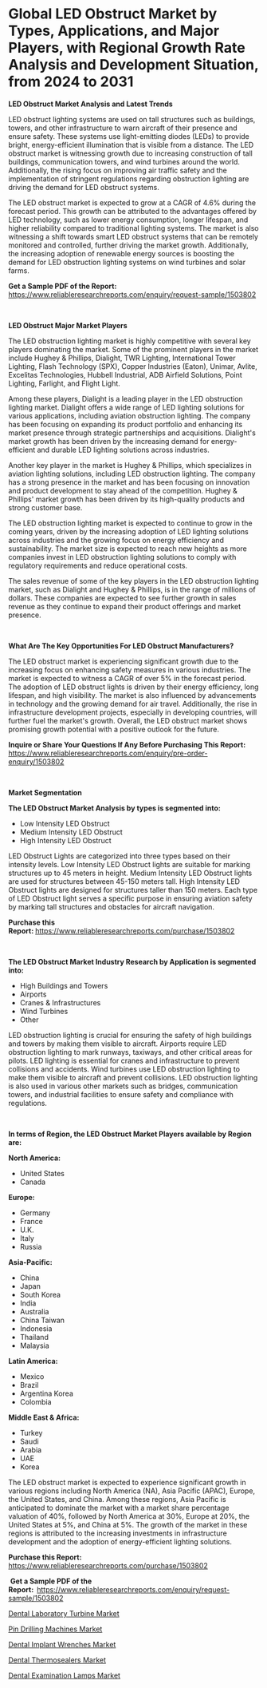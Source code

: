 <p><h1>Global LED Obstruct Market by Types, Applications, and Major Players, with Regional Growth Rate Analysis and Development Situation, from 2024 to 2031</h1></p><p><strong>LED Obstruct Market Analysis and Latest Trends</strong></p>
<p><p>LED obstruct lighting systems are used on tall structures such as buildings, towers, and other infrastructure to warn aircraft of their presence and ensure safety. These systems use light-emitting diodes (LEDs) to provide bright, energy-efficient illumination that is visible from a distance. The LED obstruct market is witnessing growth due to increasing construction of tall buildings, communication towers, and wind turbines around the world. Additionally, the rising focus on improving air traffic safety and the implementation of stringent regulations regarding obstruction lighting are driving the demand for LED obstruct systems.</p><p>The LED obstruct market is expected to grow at a CAGR of 4.6% during the forecast period. This growth can be attributed to the advantages offered by LED technology, such as lower energy consumption, longer lifespan, and higher reliability compared to traditional lighting systems. The market is also witnessing a shift towards smart LED obstruct systems that can be remotely monitored and controlled, further driving the market growth. Additionally, the increasing adoption of renewable energy sources is boosting the demand for LED obstruction lighting systems on wind turbines and solar farms.</p></p>
<p><strong>Get a Sample PDF of the Report:&nbsp;</strong> <a href="https://www.reliableresearchreports.com/enquiry/request-sample/1503802">https://www.reliableresearchreports.com/enquiry/request-sample/1503802</a></p>
<p>&nbsp;</p>
<p><strong>LED Obstruct Major Market Players</strong></p>
<p><p>The LED obstruction lighting market is highly competitive with several key players dominating the market. Some of the prominent players in the market include Hughey & Phillips, Dialight, TWR Lighting, International Tower Lighting, Flash Technology (SPX), Copper Industries (Eaton), Unimar, Avlite, Excelitas Technologies, Hubbell Industrial, ADB Airfield Solutions, Point Lighting, Farlight, and Flight Light.</p><p>Among these players, Dialight is a leading player in the LED obstruction lighting market. Dialight offers a wide range of LED lighting solutions for various applications, including aviation obstruction lighting. The company has been focusing on expanding its product portfolio and enhancing its market presence through strategic partnerships and acquisitions. Dialight's market growth has been driven by the increasing demand for energy-efficient and durable LED lighting solutions across industries.</p><p>Another key player in the market is Hughey & Phillips, which specializes in aviation lighting solutions, including LED obstruction lighting. The company has a strong presence in the market and has been focusing on innovation and product development to stay ahead of the competition. Hughey & Phillips' market growth has been driven by its high-quality products and strong customer base.</p><p>The LED obstruction lighting market is expected to continue to grow in the coming years, driven by the increasing adoption of LED lighting solutions across industries and the growing focus on energy efficiency and sustainability. The market size is expected to reach new heights as more companies invest in LED obstruction lighting solutions to comply with regulatory requirements and reduce operational costs.</p><p>The sales revenue of some of the key players in the LED obstruction lighting market, such as Dialight and Hughey & Phillips, is in the range of millions of dollars. These companies are expected to see further growth in sales revenue as they continue to expand their product offerings and market presence.</p></p>
<p>&nbsp;</p>
<p><strong>What Are The Key Opportunities For LED Obstruct Manufacturers?</strong></p>
<p><p>The LED obstruct market is experiencing significant growth due to the increasing focus on enhancing safety measures in various industries. The market is expected to witness a CAGR of over 5% in the forecast period. The adoption of LED obstruct lights is driven by their energy efficiency, long lifespan, and high visibility. The market is also influenced by advancements in technology and the growing demand for air travel. Additionally, the rise in infrastructure development projects, especially in developing countries, will further fuel the market's growth. Overall, the LED obstruct market shows promising growth potential with a positive outlook for the future.</p></p>
<p><strong>Inquire or Share Your Questions If Any Before Purchasing This Report:</strong> <a href="https://www.reliableresearchreports.com/enquiry/pre-order-enquiry/1503802">https://www.reliableresearchreports.com/enquiry/pre-order-enquiry/1503802</a></p>
<p>&nbsp;</p>
<p><strong>Market Segmentation</strong></p>
<p><strong>The LED Obstruct Market Analysis by types is segmented into:</strong></p>
<p><ul><li>Low Intensity LED Obstruct</li><li>Medium Intensity LED Obstruct</li><li>High Intensity LED Obstruct</li></ul></p>
<p><p>LED Obstruct Lights are categorized into three types based on their intensity levels. Low Intensity LED Obstruct lights are suitable for marking structures up to 45 meters in height. Medium Intensity LED Obstruct lights are used for structures between 45-150 meters tall. High Intensity LED Obstruct lights are designed for structures taller than 150 meters. Each type of LED Obstruct light serves a specific purpose in ensuring aviation safety by marking tall structures and obstacles for aircraft navigation.</p></p>
<p><strong>Purchase this Report:&nbsp;</strong><a href="https://www.reliableresearchreports.com/purchase/1503802">https://www.reliableresearchreports.com/purchase/1503802</a></p>
<p>&nbsp;</p>
<p><strong>The LED Obstruct Market Industry Research by Application is segmented into:</strong></p>
<p><ul><li>High Buildings and Towers</li><li>Airports</li><li>Cranes & Infrastructures</li><li>Wind Turbines</li><li>Other</li></ul></p>
<p><p>LED obstruction lighting is crucial for ensuring the safety of high buildings and towers by making them visible to aircraft. Airports require LED obstruction lighting to mark runways, taxiways, and other critical areas for pilots. LED lighting is essential for cranes and infrastructure to prevent collisions and accidents. Wind turbines use LED obstruction lighting to make them visible to aircraft and prevent collisions. LED obstruction lighting is also used in various other markets such as bridges, communication towers, and industrial facilities to ensure safety and compliance with regulations.</p></p>
<p>&nbsp;</p>
<p><strong>In terms of Region, the LED Obstruct Market Players available by Region are:</strong></p>
<p>
    <p> <strong> North America: </strong>
        <ul>
            <li>United States</li>
            <li>Canada</li>
        </ul>
        </p> 
    <p> <strong> Europe: </strong>
        <ul>
            <li>Germany</li>
            <li>France</li>
            <li>U.K.</li>
            <li>Italy</li>
            <li>Russia</li>
        </ul>
        </p> 
    <p> <strong> Asia-Pacific: </strong>
        <ul>
            <li>China</li>
            <li>Japan</li>
            <li>South Korea</li>
            <li>India</li>
            <li>Australia</li>
            <li>China Taiwan</li>
            <li>Indonesia</li>
            <li>Thailand</li>
            <li>Malaysia</li>
        </ul>
        </p> 
    <p> <strong> Latin America: </strong>
        <ul>
            <li>Mexico</li>
            <li>Brazil</li>
            <li>Argentina Korea</li>
            <li>Colombia</li>
        </ul>
        </p> 
    <p> <strong> Middle East & Africa: </strong>
        <ul>
            <li>Turkey</li>
            <li>Saudi</li>
            <li>Arabia</li>
            <li>UAE</li>
            <li>Korea</li>
        </ul>
    </p>
    </p>
<p><p>The LED obstruct market is expected to experience significant growth in various regions including North America (NA), Asia Pacific (APAC), Europe, the United States, and China. Among these regions, Asia Pacific is anticipated to dominate the market with a market share percentage valuation of 40%, followed by North America at 30%, Europe at 20%, the United States at 5%, and China at 5%. The growth of the market in these regions is attributed to the increasing investments in infrastructure development and the adoption of energy-efficient lighting solutions.</p></p>
<p><strong>Purchase this Report: </strong><a href="https://www.reliableresearchreports.com/purchase/1503802">https://www.reliableresearchreports.com/purchase/1503802</a></p>
<p>&nbsp;<strong>Get a Sample PDF of the Report:&nbsp;&nbsp;</strong><a href="https://www.reliableresearchreports.com/enquiry/request-sample/1503802">https://www.reliableresearchreports.com/enquiry/request-sample/1503802</a></p>
<p><strong></strong></p>
<p><p><a href="https://medium.com/p/c77648f83782/edit">Dental Laboratory Turbine Market</a></p><p><a href="https://medium.com/p/f2291fd3592f/edit">Pin Drilling Machines Market</a></p><p><a href="https://medium.com/p/3ad2caddba24/edit">Dental Implant Wrenches Market</a></p><p><a href="https://medium.com/p/c9f2c40b636e/edit">Dental Thermosealers Market</a></p><p><a href="https://medium.com/p/f94a063c8dbc/edit">Dental Examination Lamps Market</a></p></p>